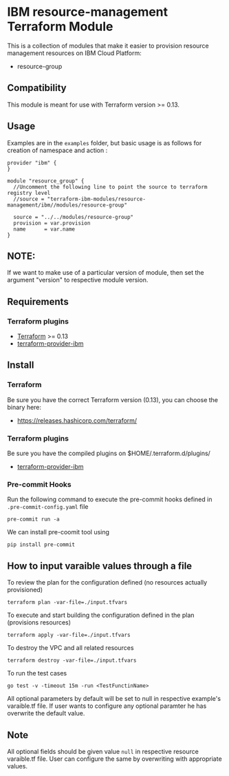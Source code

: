 # IBM resource-management Terraform Module

This is a collection of modules that make it easier to provision resource management resources on IBM Cloud Platform:

* resource-group

## Compatibility

This module is meant for use with Terraform version >= 0.13.

## Usage

Examples are in the `examples` folder, but basic usage is as follows for creation of namespace and action :

```hcl
provider "ibm" {
}

module "resource_group" {
  //Uncomment the following line to point the source to terraform registry level
  //source = "terraform-ibm-modules/resource-management/ibm//modules/resource-group"

  source = "../../modules/resource-group"
  provision = var.provision
  name      = var.name
}

```

## NOTE:

If we want to make use of a particular version of module, then set the argument "version" to respective module version.

## Requirements

### Terraform plugins

- [Terraform](https://www.terraform.io/downloads.html) >= 0.13
- [terraform-provider-ibm](https://github.com/IBM-Cloud/terraform-provider-ibm)

## Install

### Terraform

Be sure you have the correct Terraform version (0.13), you can choose the binary here:
- https://releases.hashicorp.com/terraform/

### Terraform plugins

Be sure you have the compiled plugins on $HOME/.terraform.d/plugins/

- [terraform-provider-ibm](https://github.com/IBM-Cloud/terraform-provider-ibm)

### Pre-commit Hooks

Run the following command to execute the pre-commit hooks defined in `.pre-commit-config.yaml` file

  `pre-commit run -a`

We can install pre-coomit tool using

  `pip install pre-commit`

## How to input varaible values through a file

To review the plan for the configuration defined (no resources actually provisioned)

`terraform plan -var-file=./input.tfvars`

To execute and start building the configuration defined in the plan (provisions resources)

`terraform apply -var-file=./input.tfvars`

To destroy the VPC and all related resources

`terraform destroy -var-file=./input.tfvars`

To run the test cases

`go test -v -timeout 15m -run <TestFunctinName>`

All optional parameters by default will be set to null in respective example's varaible.tf file. If user wants to configure any optional paramter he has overwrite the default value.

## Note

All optional fields should be given value `null` in respective resource varaible.tf file. User can configure the same by overwriting with appropriate values.

